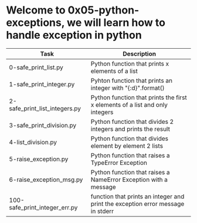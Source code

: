 # Welcome to 0x05-python-exceptions, we will learn how to handle exception in python
| Task  | Description |
| ----- | ----------- |
| 0-safe_print_list.py | Python function that prints x elements of a list |
| 1-safe_print_integer.py | Pyhton function that prints an integer with "{:d}".format() |
| 2-safe_print_list_integers.py | Python function that prints the first x elements of a list and only integers |
| 3-safe_print_division.py | Python function that divides 2 integers and prints the result |
| 4-list_division.py | Python function that divides element by element 2 lists |
| 5-raise_exception.py | Python function that raises a TypeError Exception |
| 6-raise_exception_msg.py | Python function that raises a NameError Exception with a message |
| 100-safe_print_integer_err.py | function that prints an integer and print the exception error message in stderr |
